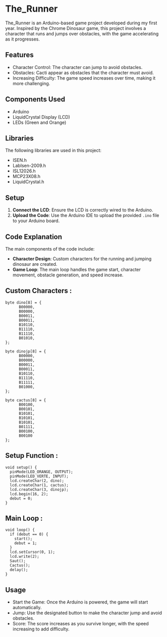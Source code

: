 # The_Runner
The_Runner is an Arduino-based game project developed during my first year. Inspired by the Chrome Dinosaur game, this project involves a character that runs and jumps over obstacles, with the game accelerating as it progresses.

## Features
* Character Control: The character can jump to avoid obstacles.
* Obstacles: Cacti appear as obstacles that the character must avoid.
* Increasing Difficulty: The game speed increases over time, making it more challenging.

## Components Used
* Arduino
* LiquidCrystal Display (LCD)
* LEDs (Green and Orange)

## Libraries
The following libraries are used in this project:

* ISEN.h
* LabIsen-2009.h
* ISL12026.h
* MCP23X08.h
* LiquidCrystal.h

## Setup
1. **Connect the LCD**: Ensure the LCD is correctly wired to the Arduino.
2. **Upload the Code**: Use the Arduino IDE to upload the provided `.ino` file to your Arduino board.

## Code Explanation
The main components of the code include:

* **Character Design**: Custom characters for the running and jumping dinosaur are created.
* **Game Loop**: The main loop handles the game start, character movement, obstacle generation, and speed increase.

## Custom Characters :
```
byte dino[8] = {
      B00000,
      B00000,
      B00011,
      B00011,
      B10110,
      B11110,
      B11110,
      B01010,
};

byte dinojp[8] = {
      B00000,
      B00000,
      B00011,
      B00011,
      B10110,
      B11110,
      B11111,
      B01000,
};

byte cactus[8] = {
      B00100,
      B00101,
      B10101,
      B10101,
      B10101,
      B01111,
      B00100,
      B00100
};

```
## Setup Function :
```
void setup() {
  pinMode(LED_ORANGE, OUTPUT);
  pinMode(LED_VERTE, INPUT);
  lcd.createChar(2, dino);
  lcd.createChar(1, cactus);
  lcd.createChar(3, dinojp);
  lcd.begin(16, 2);
  debut = 0;
}

```
## Main Loop :
```
void loop() {
  if (debut == 0) {
    start();
    debut = 1;
  }
  lcd.setCursor(0, 1);
  lcd.write(2);
  Saut();
  Cactus();
  delay();
}
```
## Usage
* Start the Game: Once the Arduino is powered, the game will start automatically.
* Jump: Use the designated button to make the character jump and avoid obstacles.
* Score: The score increases as you survive longer, with the speed increasing to add difficulty.

